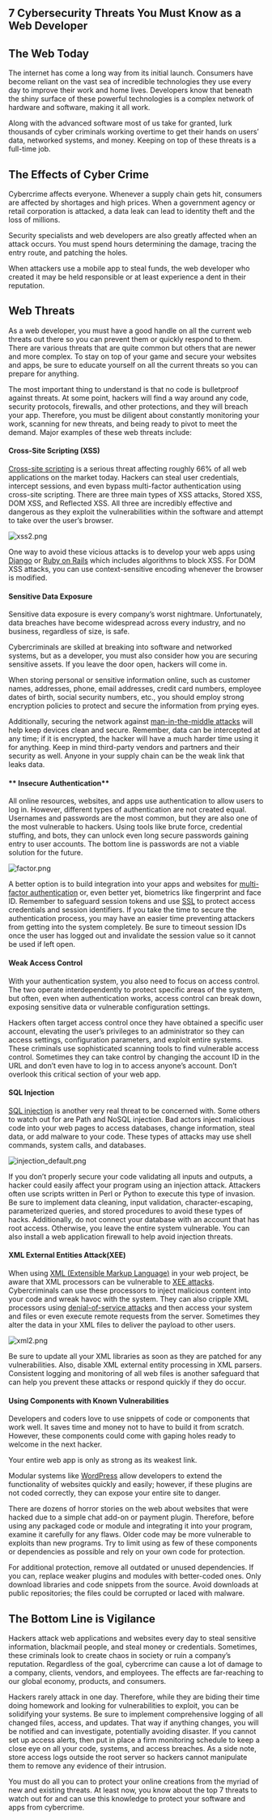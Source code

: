 ## 7 Cybersecurity Threats You Must Know as a Web Developer


## **The Web Today**
The internet has come a long way from its initial launch. Consumers have become reliant on the vast sea of incredible technologies they use every day to improve their work and home lives. Developers know that beneath the shiny surface of these powerful technologies is a complex network of hardware and software, making it all work.

Along with the advanced software most of us take for granted, lurk thousands of cyber criminals working overtime to get their hands on users’ data, networked systems, and money. Keeping on top of these threats is a full-time job.

## **The Effects of Cyber Crime**
Cybercrime affects everyone. Whenever a supply chain gets hit, consumers are affected by shortages and high prices. When a government agency or retail corporation is attacked, a data leak can lead to identity theft and the loss of millions.

Security specialists and web developers are also greatly affected when an attack occurs. You must spend hours determining the damage, tracing the entry route, and patching the holes.

 When attackers use a mobile app to steal funds, the web developer who created it may be held responsible or at least experience a dent in their reputation.

## **Web Threats**
 As a web developer, you must have a good handle on all the current web threats out there so you can prevent them or quickly respond to them. There are various threats that are quite common but others that are newer and more complex. To stay on top of your game and secure your websites and apps, be sure to educate yourself on all the current threats so you can prepare for anything.

The most important thing to understand is that no code is bulletproof against threats. At some point, hackers will find a way around any code, security protocols, firewalls, and other protections, and they will breach your app. Therefore, you must be diligent about constantly monitoring your work, scanning for new threats, and being ready to pivot to meet the demand. Major examples of these web threats include:

#### **Cross-Site Scripting (XSS)**
[Cross-site scripting](https://en.wikipedia.org/wiki/Cross-site_scripting) is a serious threat affecting roughly 66% of all web applications on the market today. Hackers can steal user credentials, intercept sessions, and even bypass multi-factor authentication using cross-site scripting. There are three main types of XSS attacks, Stored XSS, DOM XSS, and Reflected XSS. All three are incredibly effective and dangerous as they exploit the vulnerabilities within the software and attempt to take over the user’s browser.

![xss2.png](https://cdn.hashnode.com/res/hashnode/image/upload/v1646606135017/xAGOneG8Y.png)

One way to avoid these vicious attacks is to develop your web apps using [Django](https://en.wikipedia.org/wiki/Django_(web_framework)) or [Ruby on Rails](https://en.wikipedia.org/wiki/Ruby_on_Rails) which includes algorithms to block XSS. For DOM XSS attacks, you can use context-sensitive encoding whenever the browser is modified.

#### **Sensitive Data Exposure**
Sensitive data exposure is every company’s worst nightmare. Unfortunately, data breaches have become widespread across every industry, and no business, regardless of size, is safe.

Cybercriminals are skilled at breaking into software and networked systems, but as a developer, you must also consider how you are securing sensitive assets. If you leave the door open, hackers will come in.

When storing personal or sensitive information online, such as customer names, addresses, phone, email addresses, credit card numbers, employee dates of birth, social security numbers, etc., you should employ strong encryption policies to protect and secure the information from prying eyes.

Additionally, securing the network against [man-in-the-middle attacks](https://en.wikipedia.org/wiki/Man-in-the-middle_attack) will help keep devices clean and secure. Remember, data can be intercepted at any time; if it is encrypted, the hacker will have a much harder time using it for anything. Keep in mind third-party vendors and partners and their security as well. Anyone in your supply chain can be the weak link that leaks data.

#### ** Insecure Authentication**
 All online resources, websites, and apps use authentication to allow users to log in. However, different types of authentication are not created equal. Usernames and passwords are the most common, but they are also one of the most vulnerable to hackers. Using tools like brute force, credential stuffing, and bots, they can unlock even long secure passwords gaining entry to user accounts. The bottom line is passwords are not a viable solution for the future.


 
![factor.png](https://cdn.hashnode.com/res/hashnode/image/upload/v1646605971173/3OZp2QYyh.png)


A better option is to build integration into your apps and websites for [multi-factor authentication](http://en.wikipedia.org/wiki/Multi-factor_authentication) or, even better yet, biometrics like fingerprint and face ID. Remember to safeguard session tokens and use [SSL](http://en.wikipedia.org/wiki/Transport_Layer_Security) to protect access credentials and session identifiers. If you take the time to secure the authentication process, you may have an easier time preventing attackers from getting into the system completely. Be sure to timeout session IDs once the user has logged out and invalidate the session value so it cannot be used if left open.

#### **Weak Access Control**
With your authentication system, you also need to focus on access control. The two operate interdependently to protect specific areas of the system, but often, even when authentication works, access control can break down, exposing sensitive data or vulnerable configuration settings.

Hackers often target access control once they have obtained a specific user account, elevating the user’s privileges to an administrator so they can access settings, configuration parameters, and exploit entire systems. These criminals use sophisticated scanning tools to find vulnerable access control. Sometimes they can take control by changing the account ID in the URL and don’t even have to log in to access anyone’s account. Don’t overlook this critical section of your web app.

#### **SQL Injection**
[SQL injection](http://en.wikipedia.org/wiki/SQL_injection) is another very real threat to be concerned with. Some others to watch out for are Path and NoSQL injection. Bad actors inject malicious code into your web pages to access databases, change information, steal data, or add malware to your code. These types of attacks may use shell commands, system calls, and databases.

![injection_default.png](https://cdn.hashnode.com/res/hashnode/image/upload/v1646605752573/dRLfGSWaO.png)

 If you don’t properly secure your code validating all inputs and outputs, a hacker could easily affect your program using an injection attack. Attackers often use scripts written in Perl or Python to execute this type of invasion. Be sure to implement data cleaning, input validation, character-escaping, parameterized queries, and stored procedures to avoid these types of hacks. Additionally, do not connect your database with an account that has root access. Otherwise, you leave the entire system vulnerable. You can also install a web application firewall to help avoid injection threats.

#### **XML External Entities Attack(XEE)**
When using [XML (Extensible Markup Language)](https://en.wikipedia.org/wiki/XML) in your web project, be aware that XML processors can be vulnerable to [XEE attacks](https://en.wikipedia.org/wiki/XML_external_entity_attack). Cybercriminals can use these processors to inject malicious content into your code and wreak havoc with the system. They can also cripple XML processors using [denial-of-service attacks](http://en.wikipedia.org/wiki/Denial-of-service_attack) and then access your system and files or even execute remote requests from the server. Sometimes they alter the data in your XML files to deliver the payload to other users.


![xml2.png](https://cdn.hashnode.com/res/hashnode/image/upload/v1646605234538/UFggiVpgZ.png)

Be sure to update all your XML libraries as soon as they are patched for any vulnerabilities. Also, disable XML external entity processing in XML parsers. Consistent logging and monitoring of all web files is another safeguard that can help you prevent these attacks or respond quickly if they do occur.

#### **Using Components with Known Vulnerabilities** 
Developers and coders love to use snippets of code or components that work well. It saves time and money not to have to build it from scratch. However, these components could come with gaping holes ready to welcome in the next hacker.

Your entire web app is only as strong as its weakest link.

Modular systems like [WordPress](https://kinsta.com/blog/wordpress-hacked/) allow developers to extend the functionality of websites quickly and easily; however, if these plugins are not coded correctly, they can expose your entire site to danger. 

There are dozens of horror stories on the web about websites that were hacked due to a simple chat add-on or payment plugin. Therefore, before using any packaged code or module and integrating it into your program, examine it carefully for any flaws. Older code may be more vulnerable to exploits than new programs. Try to limit using as few of these components or dependencies as possible and rely on your own code for protection. 

For additional protection, remove all outdated or unused dependencies. If you can, replace weaker plugins and modules with better-coded ones. Only download libraries and code snippets from the source. Avoid downloads at public repositories; the files could be corrupted or laced with malware. 

## **The Bottom Line is Vigilance** 
Hackers attack web applications and websites every day to steal sensitive information, blackmail people, and steal money or credentials. Sometimes, these criminals look to create chaos in society or ruin a company’s reputation. Regardless of the goal, cybercrime can cause a lot of damage to a company, clients, vendors, and employees. The effects are far-reaching to our global economy, products, and consumers. 

Hackers rarely attack in one day. Therefore, while they are biding their time doing homework and looking for vulnerabilities to exploit, you can be solidifying your systems. Be sure to implement comprehensive logging of all changed files, access, and updates. That way if anything changes, you will be notified and can investigate, potentially avoiding disaster. If you cannot set up access alerts, then put in place a firm monitoring schedule to keep a close eye on all your code, systems, and access breaches. As a side note, store access logs outside the root server so hackers cannot manipulate them to remove any evidence of their intrusion.

 You must do all you can to protect your online creations from the myriad of new and existing threats. At least now, you know about the top 7 threats to watch out for and can use this knowledge to protect your software and apps from cybercrime.